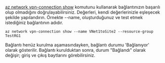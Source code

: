 [az network vpn-connection show](/cli/azure/network/vpn-connection#show) komutunu kullanarak bağlantınızın başarılı olup olmadığını doğrulayabilirsiniz. Değerleri, kendi değerlerinizle eşleşecek şekilde yapılandırın. Örnekte --name, oluşturduğunuz ve test etmek istediğiniz bağlantının adıdır.

```azurecli
az network vpn-connection show --name VNet1toSite2 --resource-group TestRG1
```

Bağlantı henüz kurulma aşamasındayken, bağlantı durumu 'Bağlanıyor' olarak gösterilir. Bağlantı kurulduktan sonra, durum "Bağlandı" olarak değişir; giriş ve çıkış baytlarını görebilirsiniz.